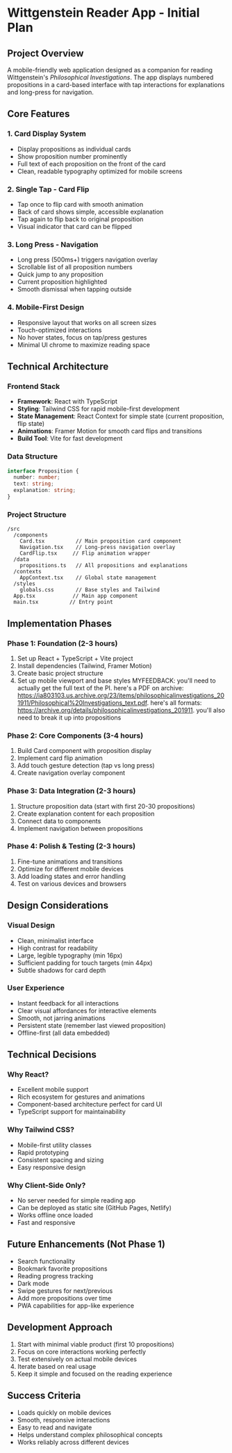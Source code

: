 # Wittgenstein Reader App - Initial Plan

## Project Overview
A mobile-friendly web application designed as a companion for reading Wittgenstein's *Philosophical Investigations*. The app displays numbered propositions in a card-based interface with tap interactions for explanations and long-press for navigation.

## Core Features

### 1. Card Display System
- Display propositions as individual cards
- Show proposition number prominently
- Full text of each proposition on the front of the card
- Clean, readable typography optimized for mobile screens

### 2. Single Tap - Card Flip
- Tap once to flip card with smooth animation
- Back of card shows simple, accessible explanation
- Tap again to flip back to original proposition
- Visual indicator that card can be flipped

### 3. Long Press - Navigation
- Long press (500ms+) triggers navigation overlay
- Scrollable list of all proposition numbers
- Quick jump to any proposition
- Current proposition highlighted
- Smooth dismissal when tapping outside

### 4. Mobile-First Design
- Responsive layout that works on all screen sizes
- Touch-optimized interactions
- No hover states, focus on tap/press gestures
- Minimal UI chrome to maximize reading space

## Technical Architecture

### Frontend Stack
- **Framework**: React with TypeScript
- **Styling**: Tailwind CSS for rapid mobile-first development
- **State Management**: React Context for simple state (current proposition, flip state)
- **Animations**: Framer Motion for smooth card flips and transitions
- **Build Tool**: Vite for fast development

### Data Structure
```typescript
interface Proposition {
  number: number;
  text: string;
  explanation: string;
}
```

### Project Structure
```
/src
  /components
    Card.tsx          // Main proposition card component
    Navigation.tsx    // Long-press navigation overlay
    CardFlip.tsx     // Flip animation wrapper
  /data
    propositions.ts   // All propositions and explanations
  /contexts
    AppContext.tsx    // Global state management
  /styles
    globals.css       // Base styles and Tailwind
  App.tsx            // Main app component
  main.tsx          // Entry point
```

## Implementation Phases

### Phase 1: Foundation (2-3 hours)
1. Set up React + TypeScript + Vite project
2. Install dependencies (Tailwind, Framer Motion)
3. Create basic project structure
4. Set up mobile viewport and base styles
MYFEEDBACK: you'll need to actually get the full text of the PI. here's a PDF on archive: https://ia803103.us.archive.org/23/items/philosophicalinvestigations_201911/Philosophical%20Investigations_text.pdf. here's all formats: https://archive.org/details/philosophicalinvestigations_201911. you'll also need to break it up into propositions


### Phase 2: Core Components (3-4 hours)
1. Build Card component with proposition display
2. Implement card flip animation
3. Add touch gesture detection (tap vs long press)
4. Create navigation overlay component

### Phase 3: Data Integration (2-3 hours)
1. Structure proposition data (start with first 20-30 propositions)
2. Create explanation content for each proposition
3. Connect data to components
4. Implement navigation between propositions

### Phase 4: Polish & Testing (2-3 hours)
1. Fine-tune animations and transitions
2. Optimize for different mobile devices
3. Add loading states and error handling
4. Test on various devices and browsers

## Design Considerations

### Visual Design
- Clean, minimalist interface
- High contrast for readability
- Large, legible typography (min 16px)
- Sufficient padding for touch targets (min 44px)
- Subtle shadows for card depth

### User Experience
- Instant feedback for all interactions
- Clear visual affordances for interactive elements
- Smooth, not jarring animations
- Persistent state (remember last viewed proposition)
- Offline-first (all data embedded)

## Technical Decisions

### Why React?
- Excellent mobile support
- Rich ecosystem for gestures and animations
- Component-based architecture perfect for card UI
- TypeScript support for maintainability

### Why Tailwind CSS?
- Mobile-first utility classes
- Rapid prototyping
- Consistent spacing and sizing
- Easy responsive design

### Why Client-Side Only?
- No server needed for simple reading app
- Can be deployed as static site (GitHub Pages, Netlify)
- Works offline once loaded
- Fast and responsive

## Future Enhancements (Not Phase 1)
- Search functionality
- Bookmark favorite propositions
- Reading progress tracking
- Dark mode
- Swipe gestures for next/previous
- Add more propositions over time
- PWA capabilities for app-like experience

## Development Approach
1. Start with minimal viable product (first 10 propositions)
2. Focus on core interactions working perfectly
3. Test extensively on actual mobile devices
4. Iterate based on real usage
5. Keep it simple and focused on the reading experience

## Success Criteria
- Loads quickly on mobile devices
- Smooth, responsive interactions
- Easy to read and navigate
- Helps understand complex philosophical concepts
- Works reliably across different devices